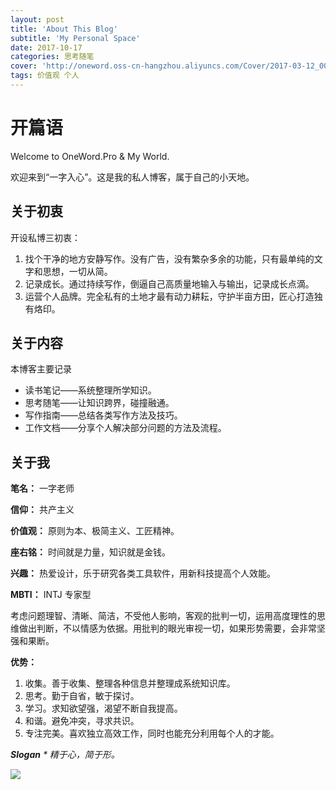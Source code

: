 ```yaml
---
layout: post
title: 'About This Blog'
subtitle: 'My Personal Space'
date: 2017-10-17
categories: 思考随笔
cover: 'http://oneword.oss-cn-hangzhou.aliyuncs.com/Cover/2017-03-12_00-22-29.jpg?Expires=1508215314&OSSAccessKeyId=TMP.AQEBRAJDaKsoMkQRxF0XlSXxxyIR4IDWBg5cZ5BP0G0iAPnA8b7m9XJOAAU-MC4CFQDY0SdQfKMbeTjIJIfwGaIw_-DPlAIVAN5T1aEJgaSR1m9WfZl-YpqWpEYS&Signature=7GvOJzyby8lRHa%2BGuq%2BtjwewdmA%3D'
tags: 价值观 个人 
---
```


# 开篇语


Welcome to OneWord.Pro & My World.

欢迎来到“一字入心”。这是我的私人博客，属于自己的小天地。

## 关于初衷
开设私博三初衷：
1. 找个干净的地方安静写作。没有广告，没有繁杂多余的功能，只有最单纯的文字和思想，一切从简。
2. 记录成长。通过持续写作，倒逼自己高质量地输入与输出，记录成长点滴。
3. 运营个人品牌。完全私有的土地才最有动力耕耘，守护半亩方田，匠心打造独有烙印。

## 关于内容
本博客主要记录
- 读书笔记——系统整理所学知识。
- 思考随笔——让知识跨界，碰撞融通。
- 写作指南——总结各类写作方法及技巧。
- 工作文档——分享个人解决部分问题的方法及流程。

## 关于我
**笔名：** 一字老师

**信仰：** 共产主义

**价值观：** 原则为本、极简主义、工匠精神。

**座右铭：** 时间就是力量，知识就是金钱。

**兴趣：** 热爱设计，乐于研究各类工具软件，用新科技提高个人效能。

**MBTI：** INTJ 专家型

考虑问题理智、清晰、简洁，不受他人影响，客观的批判一切，运用高度理性的思维做出判断，不以情感为依据。用批判的眼光审视一切，如果形势需要，会非常坚强和果断。

**优势：**
1. 收集。善于收集、整理各种信息并整理成系统知识库。
2. 思考。勤于自省，敏于探讨。
3. 学习。求知欲望强，渴望不断自我提高。
4. 和谐。避免冲突，寻求共识。
5. 专注完美。喜欢独立高效工作，同时也能充分利用每个人的才能。


***Slogan** * 精于心，简于形。*

![](http://oneword.oss-cn-hangzhou.aliyuncs.com/TIMEING.png?x-oss-process=style/sise&Expires=1508215758&OSSAccessKeyId=TMP.AQEBRAJDaKsoMkQRxF0XlSXxxyIR4IDWBg5cZ5BP0G0iAPnA8b7m9XJOAAU-MC4CFQDY0SdQfKMbeTjIJIfwGaIw_-DPlAIVAN5T1aEJgaSR1m9WfZl-YpqWpEYS&Signature=v1UkxSnXH3d2YKiMs4mW3SIDm%2BI%3D)
